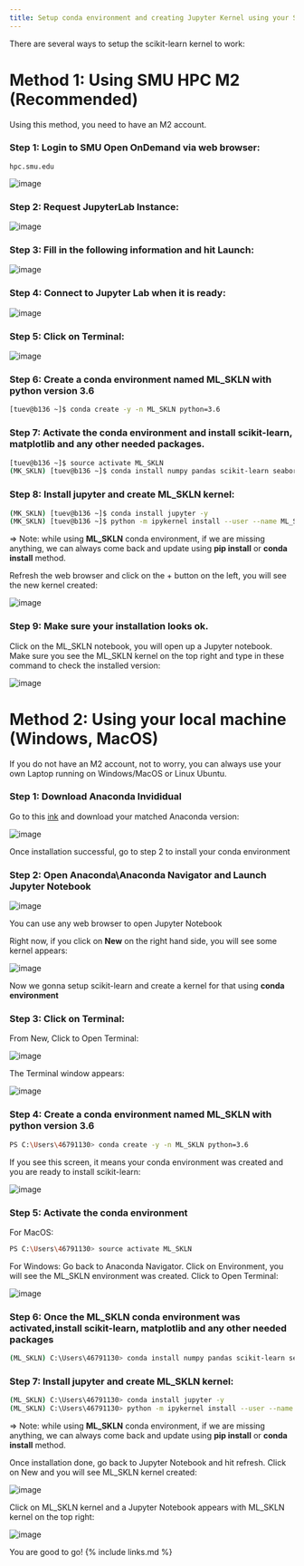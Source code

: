 ```yaml
---
title: Setup conda environment and creating Jupyter Kernel using your SMU ManeFrame account
---
```


There are several ways to setup the scikit-learn kernel to work:

# Method 1: Using SMU HPC M2 (Recommended)

Using this method, you need to have an M2 account.

### Step 1: Login to SMU Open OnDemand via web browser:

```
hpc.smu.edu
```

![image](https://user-images.githubusercontent.com/43855029/153682287-97f59016-5b64-49c6-bfd2-a12dd0861a55.png)

### Step 2: Request JupyterLab Instance:

![image](https://user-images.githubusercontent.com/43855029/153682171-28f85d28-086c-4c25-9f58-987d9c300728.png)

### Step 3: Fill in the following information and hit Launch:

![image](https://user-images.githubusercontent.com/43855029/153682400-1eb87cd9-91f3-4177-b63e-100d49fa77d9.png)

### Step 4: Connect to Jupyter Lab when it is ready:

![image](https://user-images.githubusercontent.com/43855029/153682468-7f759b33-b246-4bb5-801f-f2d36fad76dd.png)

### Step 5: Click on Terminal:

![image](https://user-images.githubusercontent.com/43855029/153682514-b89dcd3b-866e-4782-94e7-d61ac2b1b492.png)

### Step 6: Create a conda environment named ML_SKLN with python version 3.6

```bash
[tuev@b136 ~]$ conda create -y -n ML_SKLN python=3.6
```

### Step 7: Activate the conda environment and install scikit-learn, matplotlib and any other needed packages.

```bash
[tuev@b136 ~]$ source activate ML_SKLN
(MK_SKLN) [tuev@b136 ~]$ conda install numpy pandas scikit-learn seaborn matplotlib -y
```

### Step 8: Install jupyter and create ML_SKLN kernel:

```bash
(MK_SKLN) [tuev@b136 ~]$ conda install jupyter -y
(MK_SKLN) [tuev@b136 ~]$ python -m ipykernel install --user --name ML_SKLN --display-name "ML_SKLN"
```

=> Note: while using **ML_SKLN** conda environment, if we are missing anything, we can always come back and update using **pip install**
or **conda install** method.

Refresh the web browser and click on the + button on the left, you will see the new kernel created:

![image](https://user-images.githubusercontent.com/43855029/153921136-48ef26a8-3010-45a2-b17d-d3a5d5cf6805.png)

### Step 9: Make sure your installation looks ok.
Click on the ML_SKLN notebook, you will open up a Jupyter notebook. Make sure you see the ML_SKLN kernel on the top right and type in these command to check the installed version:

![image](https://user-images.githubusercontent.com/43855029/153921499-64e9cfce-46da-43a8-a0ad-9eac9fd03ca8.png)

# Method 2: Using your local machine (Windows, MacOS)

If you do not have an M2 account, not to worry, you can always use your own Laptop running on Windows/MacOS or Linux Ubuntu.

### Step 1: Download Anaconda Invididual 

Go to this [ink](https://www.anaconda.com/products/individual) and download your matched Anaconda version:

![image](https://user-images.githubusercontent.com/43855029/154314785-a13471de-1e72-4f40-b950-4c8a324e3991.png)

Once installation successful, go to step 2 to install your conda environment

### Step 2: Open Anaconda\Anaconda Navigator and Launch Jupyter Notebook

![image](https://user-images.githubusercontent.com/43855029/154315870-2bbe7811-2296-4e64-b009-e721d495c7a8.png)

You can use any web browser to open Jupyter Notebook

Right now, if you click on **New** on the right hand side, you will see some kernel appears:

![image](https://user-images.githubusercontent.com/43855029/154316152-ed4a53cd-47c4-47a8-9dab-508bcef306ec.png)

Now we gonna setup scikit-learn and create a kernel for that using **conda environment**

### Step 3: Click on Terminal:

From New, Click to Open Terminal:

![image](https://user-images.githubusercontent.com/43855029/154316322-af03a308-ee62-43b7-9971-8b037787e2c6.png)

The Terminal window appears:

![image](https://user-images.githubusercontent.com/43855029/154316407-808d311f-5a93-444d-ba2d-6d0345f99e81.png)

### Step 4: Create a conda environment named ML_SKLN with python version 3.6

```bash
PS C:\Users\46791130> conda create -y -n ML_SKLN python=3.6
```

If you see this screen, it means your conda environment was created and you are ready to install scikit-learn:

![image](https://user-images.githubusercontent.com/43855029/154316699-e2a356b2-f90e-4563-9a1d-8e1879f34607.png)

### Step 5: Activate the conda environment 

For MacOS:

```bash
PS C:\Users\46791130> source activate ML_SKLN
```

For Windows:
Go back to Anaconda Navigator. Click on Environment, you will see the ML_SKLN environment was created. Click to Open Terminal:

![image](https://user-images.githubusercontent.com/43855029/154318048-45c98550-019d-4d9f-b04b-ed1388d20dc2.png)

### Step 6: Once the ML_SKLN conda environment was activated,install scikit-learn, matplotlib and any other needed packages

```bash
(ML_SKLN) C:\Users\46791130> conda install numpy pandas scikit-learn seaborn matplotlib -y
```

### Step 7: Install jupyter and create ML_SKLN kernel:

```bash
(ML_SKLN) C:\Users\46791130> conda install jupyter -y
(ML_SKLN) C:\Users\46791130> python -m ipykernel install --user --name ML_SKLN --display-name "ML_SKLN"
```

=> Note: while using **ML_SKLN** conda environment, if we are missing anything, we can always come back and update using **pip install**
or **conda install** method.

Once installation done, go back to Jupyter Notebook and hit refresh. Click on New and you will see ML_SKLN kernel created:

![image](https://user-images.githubusercontent.com/43855029/154318863-a1a9daef-6498-4b19-9bcd-69d9b2eab8b0.png)

Click on ML_SKLN kernel and a Jupyter Notebook appears with ML_SKLN kernel on the top right:

![image](https://user-images.githubusercontent.com/43855029/154319064-a79b3b8b-2167-47b0-8aa5-150fb49e6f00.png)

You are good to go!
{% include links.md %}
